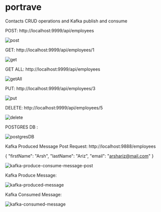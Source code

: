 # portrave
Contacts CRUD operations and Kafka publish and consume

POST:  http://localhost:9999/api/employees

![post](https://github.com/DowlathBashaG/portrave/assets/9671419/7e7838b6-e39a-463d-9101-af41c1937308)

GET:  http://localhost:9999/api/employees/1

![get](https://github.com/DowlathBashaG/portrave/assets/9671419/17d534df-6032-4984-8901-823be96105a0)

GET ALL:  http://localhost:9999/api/employees

![getAll](https://github.com/DowlathBashaG/portrave/assets/9671419/d530f041-efe0-45a4-a9cd-7da447913cd9)

PUT:  http://localhost:9999/api/employees/3

![put](https://github.com/DowlathBashaG/portrave/assets/9671419/c2c94099-d66a-42fe-b542-0be486f391cb)

DELETE:  http://localhost:9999/api/employees/5

![delete](https://github.com/DowlathBashaG/portrave/assets/9671419/65b15d56-f155-4b43-935d-ed8d37bbed1c)

POSTGRES DB :

![postgresDB](https://github.com/DowlathBashaG/portrave/assets/9671419/48489110-b084-4030-81a3-14b3b5bd7028)

Kafka Produced Message Post Request:  http://localhost:9888/employees

{
    "firstName": "Arsh",
    "lastName": "Ariz",
    "email": "arshariz@mail.com"
}

![kafka-produce-consume-message-post](https://github.com/DowlathBashaG/portrave/assets/9671419/06f7e274-450f-483c-b00a-aa436503da59)

Kafka Produce Message:

![kafka-produced-message](https://github.com/DowlathBashaG/portrave/assets/9671419/9c719190-22ca-4e41-a63a-d438381e3830)

Kafka Consumed Message:

![kafka-consumed-message](https://github.com/DowlathBashaG/portrave/assets/9671419/18a4c6d2-f4ae-4ad8-ae04-b28cc330e34b)
